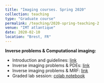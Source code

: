 ```yaml
---
title: "Imaging courses. Spring 2020"
collection: teaching
type: "Graduate course"
permalink: /teaching/2020-spring-teaching-2
venue: "IMT atlantique"
date: 2020-02-10
location: "Brest, FR"
---
```


**Inverse problems & Computational imaging:**  
- Introduction and guidelines: <a href="https://rfablet.github.io/files/courseInvImaging2020.pdf">link</a>
- Inverse imaging problems & PDEs: <a href="https://rfablet.github.io/files/coursePDEImaging2020.pdf">link</a>
- Inverse imaging problems & MRF: <a href="https://rfablet.github.io/files/courseMRFImaging2020.pdf">link</a>
- Graded lab session: <a href="https://colab.research.google.com/drive/1jqm2iRMqD1qVyZZA5FTWoXBNXPQdep24">colab notebook</a>
